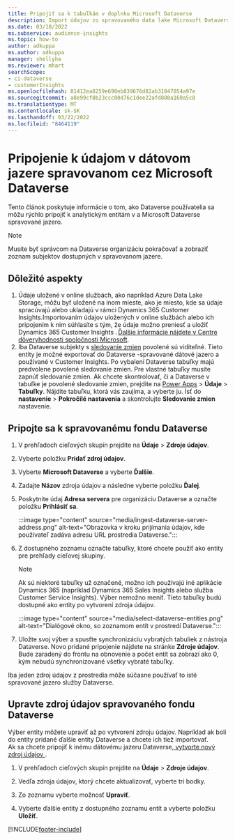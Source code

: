 ```yaml
---
title: Pripojiť sa k tabuľkám v doplnku Microsoft Dataverse
description: Import údajov zo spravovaného data lake Microsoft Dataverse.
ms.date: 03/18/2022
ms.subservice: audience-insights
ms.topic: how-to
author: adkuppa
ms.author: adkuppa
manager: shellyha
ms.reviewer: mhart
searchScope:
- ci-dataverse
- customerInsights
ms.openlocfilehash: 81412ea8259e690eb839676d82ab31847854a97e
ms.sourcegitcommit: a8e99cf8b23ccc00d76c1dee22afd808a160a5c8
ms.translationtype: MT
ms.contentlocale: sk-SK
ms.lasthandoff: 03/22/2022
ms.locfileid: "8464119"
---
```

# <a name="connect-to-data-in-a-microsoft-dataverse-managed-data-lake"></a>Pripojenie k údajom v dátovom jazere spravovanom cez Microsoft Dataverse

Tento článok poskytuje informácie o tom, ako Dataverse používatelia sa môžu rýchlo pripojiť k analytickým entitám v a Microsoft Dataverse spravované jazero. 

> [!NOTE]
> Musíte byť správcom na Dataverse organizáciu pokračovať a zobraziť zoznam subjektov dostupných v spravovanom jazere.

## <a name="important-considerations"></a>Dôležité aspekty

1. Údaje uložené v online službách, ako napríklad Azure Data Lake Storage, môžu byť uložené na inom mieste, ako je miesto, kde sa údaje spracúvajú alebo ukladajú v rámci Dynamics 365 Customer Insights.Importovaním údajov uložených v online službách alebo ich pripojením k nim súhlasíte s tým, že údaje možno preniesť a uložiť Dynamics 365 Customer Insights . [Ďalšie informácie nájdete v Centre dôveryhodnosti spoločnosti Microsoft](https://www.microsoft.com/trust-center).
2. Iba Dataverse subjekty s [sledovanie zmien](/power-platform/admin/enable-change-tracking-control-data-synchronization) povolené sú viditeľné. Tieto entity je možné exportovať do Dataverse -spravované dátové jazero a používané v Customer Insights. Po vybalení Dataverse tabuľky majú predvolene povolené sledovanie zmien. Pre vlastné tabuľky musíte zapnúť sledovanie zmien. Ak chcete skontrolovať, či a Dataverse v tabuľke je povolené sledovanie zmien, prejdite na [Power Apps](https://make.powerapps.com) > **Údaje** > **Tabuľky**. Nájdite tabuľku, ktorá vás zaujíma, a vyberte ju. Ísť do **nastavenie** > **Pokročilé nastavenia** a skontrolujte **Sledovanie zmien** nastavenie.

## <a name="connect-to-a-dataverse-managed-lake"></a>Pripojte sa k spravovanému fondu Dataverse

1. V prehľadoch cieľových skupín prejdite na **Údaje** > **Zdroje údajov**.

2. Vyberte položku **Pridať zdroj údajov**.

3. Vyberte **Microsoft Dataverse** a vyberte **Ďalšie**.

4. Zadajte **Názov** zdroja údajov a následne vyberte položku **Ďalej**. 

5. Poskytnite údaj **Adresa servera** pre organizáciu Dataverse a označte položku **Prihlásiť sa**.

   :::image type="content" source="media/ingest-dataverse-server-address.png" alt-text="Obrazovka v kroku prijímania údajov, kde používateľ zadáva adresu URL prostredia Dataverse.":::

6. Z dostupného zoznamu označte tabuľky, ktoré chcete použiť ako entity pre prehľady cieľovej skupiny.    

   > [!NOTE]
   > Ak sú niektoré tabuľky už označené, možno ich používajú iné aplikácie Dynamics 365 (napríklad Dynamics 365 Sales Insights alebo služba Customer Service Insights). Výber nemožno meniť. Tieto tabuľky budú dostupné ako entity po vytvorení zdroja údajov.

   :::image type="content" source="media/select-dataverse-entities.png" alt-text="Dialógové okno, so zoznamom entít v prostredí Dataverse.":::

7. Uložte svoj výber a spusťte synchronizáciu vybratých tabuliek z nástroja Dataverse. Novo pridané pripojenie nájdete na stránke **Zdroje údajov**. Bude zaradený do frontu na obnovenie a počet entít sa zobrazí ako 0, kým nebudú synchronizované všetky vybraté tabuľky.

Iba jeden zdroj údajov z prostredia môže súčasne používať to isté spravované jazero služby Dataverse.

## <a name="edit-a-dataverse-managed-lake-data-source"></a>Upravte zdroj údajov spravovaného fondu Dataverse

Výber entity môžete upraviť až po vytvorení zdroju údajov. Napríklad ak boli do entity pridané ďalšie entity Dataverse a chcete ich tiež importovať.    
Ak sa chcete pripojiť k inému dátovému jazeru Dataverse,[ vytvorte nový zdroj údajov ](#connect-to-a-dataverse-managed-lake).

1. V prehľadoch cieľových skupín prejdite na **Údaje** > **Zdroje údajov**.

2. Vedľa zdroja údajov, ktorý chcete aktualizovať, vyberte tri bodky.

3. Zo zoznamu vyberte možnosť **Upraviť**.

4. Vyberte ďalšie entity z dostupného zoznamu entít a vyberte položku **Uložiť**.

[!INCLUDE[footer-include](../includes/footer-banner.md)]
